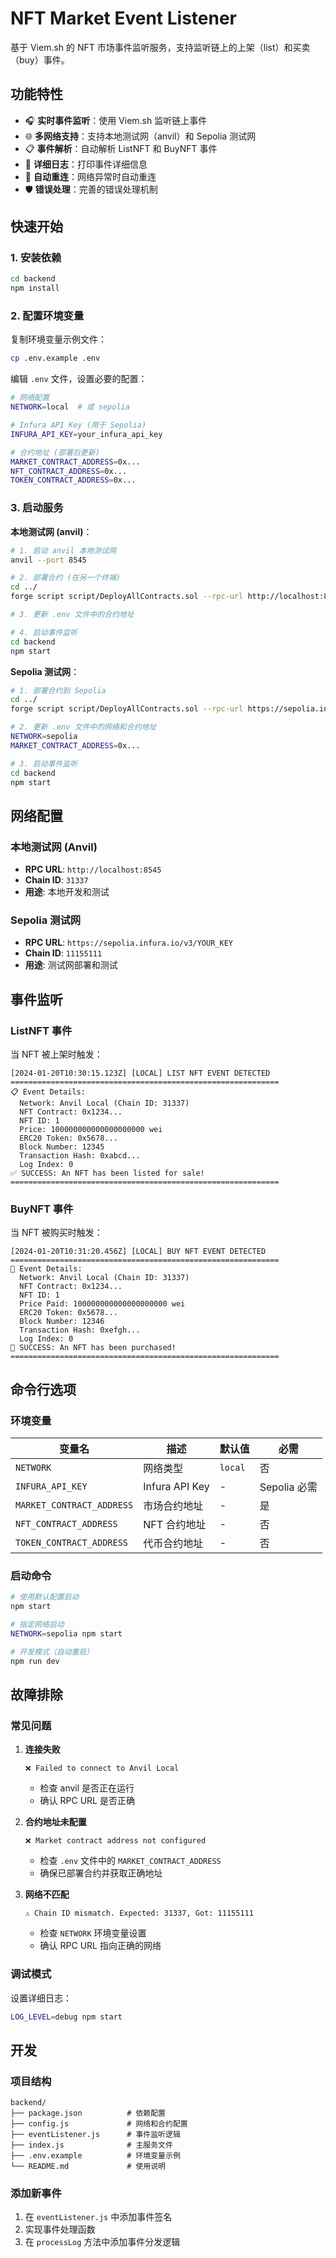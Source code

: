 # NFT Market Event Listener

基于 Viem.sh 的 NFT 市场事件监听服务，支持监听链上的上架（list）和买卖（buy）事件。

## 功能特性

- 🎧 **实时事件监听**：使用 Viem.sh 监听链上事件
- 🌐 **多网络支持**：支持本地测试网（anvil）和 Sepolia 测试网
- 📋 **事件解析**：自动解析 ListNFT 和 BuyNFT 事件
- 📝 **详细日志**：打印事件详细信息
- 🔄 **自动重连**：网络异常时自动重连
- 🛡️ **错误处理**：完善的错误处理机制

## 快速开始

### 1. 安装依赖

```bash
cd backend
npm install
```

### 2. 配置环境变量

复制环境变量示例文件：
```bash
cp .env.example .env
```

编辑 `.env` 文件，设置必要的配置：
```bash
# 网络配置
NETWORK=local  # 或 sepolia

# Infura API Key (用于 Sepolia)
INFURA_API_KEY=your_infura_api_key

# 合约地址 (部署后更新)
MARKET_CONTRACT_ADDRESS=0x...
NFT_CONTRACT_ADDRESS=0x...
TOKEN_CONTRACT_ADDRESS=0x...
```

### 3. 启动服务

**本地测试网 (anvil)**：
```bash
# 1. 启动 anvil 本地测试网
anvil --port 8545

# 2. 部署合约 (在另一个终端)
cd ../
forge script script/DeployAllContracts.sol --rpc-url http://localhost:8545 --broadcast

# 3. 更新 .env 文件中的合约地址

# 4. 启动事件监听
cd backend
npm start
```

**Sepolia 测试网**：
```bash
# 1. 部署合约到 Sepolia
cd ../
forge script script/DeployAllContracts.sol --rpc-url https://sepolia.infura.io/v3/YOUR_KEY --broadcast

# 2. 更新 .env 文件中的网络和合约地址
NETWORK=sepolia
MARKET_CONTRACT_ADDRESS=0x...

# 3. 启动事件监听
cd backend
npm start
```

## 网络配置

### 本地测试网 (Anvil)
- **RPC URL**: `http://localhost:8545`
- **Chain ID**: `31337`
- **用途**: 本地开发和测试

### Sepolia 测试网
- **RPC URL**: `https://sepolia.infura.io/v3/YOUR_KEY`
- **Chain ID**: `11155111`
- **用途**: 测试网部署和测试

## 事件监听

### ListNFT 事件
当 NFT 被上架时触发：
```
[2024-01-20T10:30:15.123Z] [LOCAL] LIST NFT EVENT DETECTED
============================================================
📋 Event Details:
  Network: Anvil Local (Chain ID: 31337)
  NFT Contract: 0x1234...
  NFT ID: 1
  Price: 100000000000000000000 wei
  ERC20 Token: 0x5678...
  Block Number: 12345
  Transaction Hash: 0xabcd...
  Log Index: 0
✅ SUCCESS: An NFT has been listed for sale!
============================================================
```

### BuyNFT 事件
当 NFT 被购买时触发：
```
[2024-01-20T10:31:20.456Z] [LOCAL] BUY NFT EVENT DETECTED
============================================================
🛒 Event Details:
  Network: Anvil Local (Chain ID: 31337)
  NFT Contract: 0x1234...
  NFT ID: 1
  Price Paid: 100000000000000000000 wei
  ERC20 Token: 0x5678...
  Block Number: 12346
  Transaction Hash: 0xefgh...
  Log Index: 0
🎉 SUCCESS: An NFT has been purchased!
============================================================
```

## 命令行选项

### 环境变量

| 变量名 | 描述 | 默认值 | 必需 |
|--------|------|--------|------|
| `NETWORK` | 网络类型 | `local` | 否 |
| `INFURA_API_KEY` | Infura API Key | - | Sepolia 必需 |
| `MARKET_CONTRACT_ADDRESS` | 市场合约地址 | - | 是 |
| `NFT_CONTRACT_ADDRESS` | NFT 合约地址 | - | 否 |
| `TOKEN_CONTRACT_ADDRESS` | 代币合约地址 | - | 否 |

### 启动命令

```bash
# 使用默认配置启动
npm start

# 指定网络启动
NETWORK=sepolia npm start

# 开发模式（自动重启）
npm run dev
```

## 故障排除

### 常见问题

1. **连接失败**
   ```
   ❌ Failed to connect to Anvil Local
   ```
   - 检查 anvil 是否正在运行
   - 确认 RPC URL 是否正确

2. **合约地址未配置**
   ```
   ❌ Market contract address not configured
   ```
   - 检查 `.env` 文件中的 `MARKET_CONTRACT_ADDRESS`
   - 确保已部署合约并获取正确地址

3. **网络不匹配**
   ```
   ⚠️ Chain ID mismatch. Expected: 31337, Got: 11155111
   ```
   - 检查 `NETWORK` 环境变量设置
   - 确认 RPC URL 指向正确的网络

### 调试模式

设置详细日志：
```bash
LOG_LEVEL=debug npm start
```

## 开发

### 项目结构
```
backend/
├── package.json          # 依赖配置
├── config.js             # 网络和合约配置
├── eventListener.js      # 事件监听逻辑
├── index.js              # 主服务文件
├── .env.example          # 环境变量示例
└── README.md             # 使用说明
```

### 添加新事件

1. 在 `eventListener.js` 中添加事件签名
2. 实现事件处理函数
3. 在 `processLog` 方法中添加事件分发逻辑

